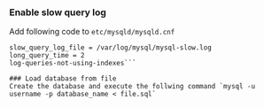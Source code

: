 ### Enable slow query log
Add following code to `etc/mysqld/mysqld.cnf`  
```slow_query_log = 1 
slow_query_log_file = /var/log/mysql/mysql-slow.log  
long_query_time = 2  
log-queries-not-using-indexes```

### Load database from file
Create the database and execute the follwing command `mysql -u username -p database_name < file.sql`
